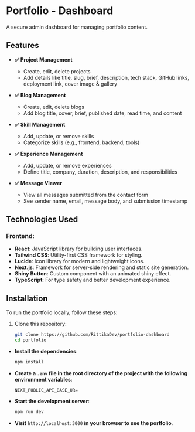 # Portfolio - Dashboard

A secure admin dashboard for managing portfolio content.

## Features

- **✅ Project Management**

  - Create, edit, delete projects
  - Add details like title, slug, brief, description, tech stack, GitHub links, deployment link, cover image & gallery

- **✅ Blog Management**

  - Create, edit, delete blogs
  - Add blog title, cover, brief, published date, read time, and content

- **✅ Skill Management**

  - Add, update, or remove skills
  - Categorize skills (e.g., frontend, backend, tools)

- **✅ Experience Management**

  - Add, update, or remove experiences
  - Define title, company, duration, description, and responsibilities

- **✅ Message Viewer**
  - View all messages submitted from the contact form
  - See sender name, email, message body, and submission timestamp

## Technologies Used

### Frontend:

- **React**: JavaScript library for building user interfaces.
- **Tailwind CSS**: Utility-first CSS framework for styling.
- **Lucide**: Icon library for modern and lightweight icons.
- **Next.js**: Framework for server-side rendering and static site generation.
- **Shiny Button**: Custom component with an animated shiny effect.
- **TypeScript**: For type safety and better development experience.

## Installation

To run the portfolio locally, follow these steps:

1. Clone this repository:

   ```bash
   git clone https://github.com/RittikaDev/portfolio-dashboard
   cd portfolio
   ```

- **Install the dependencies**:

  ```bash
  npm install
  ```

- **Create a `.env` file in the root directory of the project with the following environment variables**:

  ```env
  NEXT_PUBLIC_API_BASE_UR=
  ```

- **Start the development server**:

  ```bash
  npm run dev
  ```

- **Visit** `http://localhost:3000` **in your browser to see the portfolio**.
